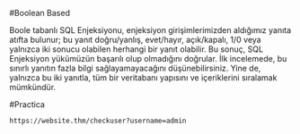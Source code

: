 #Boolean Based

Boole tabanlı SQL Enjeksiyonu, enjeksiyon girişimlerimizden aldığımız yanıta atıfta bulunur; bu yanıt doğru/yanlış, evet/hayır, açık/kapalı, 1/0 veya yalnızca iki sonucu olabilen herhangi bir yanıt olabilir. Bu sonuç, SQL Enjeksiyon yükümüzün başarılı olup olmadığını doğrular. İlk incelemede, bu sınırlı yanıtın fazla bilgi sağlayamayacağını düşünebilirsiniz. Yine de, yalnızca bu iki yanıtla, tüm bir veritabanı yapısını ve içeriklerini sıralamak mümkündür.

#Practica

```bash
https://website.thm/checkuser?username=admin
```
